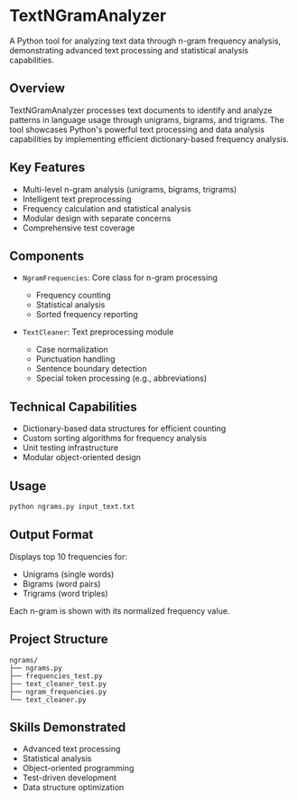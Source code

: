 # TextNGramAnalyzer

A Python tool for analyzing text data through n-gram frequency analysis, demonstrating advanced text processing and statistical analysis capabilities.

## Overview
TextNGramAnalyzer processes text documents to identify and analyze patterns in language usage through unigrams, bigrams, and trigrams. The tool showcases Python's powerful text processing and data analysis capabilities by implementing efficient dictionary-based frequency analysis.

## Key Features
- Multi-level n-gram analysis (unigrams, bigrams, trigrams)
- Intelligent text preprocessing
- Frequency calculation and statistical analysis 
- Modular design with separate concerns
- Comprehensive test coverage

## Components
- `NgramFrequencies`: Core class for n-gram processing
  - Frequency counting
  - Statistical analysis
  - Sorted frequency reporting
  
- `TextCleaner`: Text preprocessing module
  - Case normalization
  - Punctuation handling
  - Sentence boundary detection
  - Special token processing (e.g., abbreviations)

## Technical Capabilities
- Dictionary-based data structures for efficient counting
- Custom sorting algorithms for frequency analysis
- Unit testing infrastructure
- Modular object-oriented design

## Usage
```bash
python ngrams.py input_text.txt
```

## Output Format
Displays top 10 frequencies for:
- Unigrams (single words)
- Bigrams (word pairs)
- Trigrams (word triples)

Each n-gram is shown with its normalized frequency value.

## Project Structure
```
ngrams/
├── ngrams.py
├── frequencies_test.py
├── text_cleaner_test.py
├── ngram_frequencies.py
└── text_cleaner.py
```

## Skills Demonstrated
- Advanced text processing
- Statistical analysis
- Object-oriented programming
- Test-driven development
- Data structure optimization